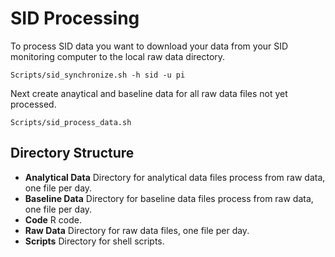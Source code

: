 # SID Processing

To process SID data you want to download your data from your SID monitoring computer to the local raw data directory.

    Scripts/sid_synchronize.sh -h sid -u pi
    
Next create anaytical and baseline data for all raw data files not yet processed.

    Scripts/sid_process_data.sh
    
## Directory Structure

- **Analytical Data** Directory for analytical data files process from raw data, one file per day. 
- **Baseline Data** Directory for baseline data files process from raw data, one file per day. 
- **Code** R code.
- **Raw Data**  Directory for raw data files, one file per day. 
- **Scripts** Directory for shell scripts.